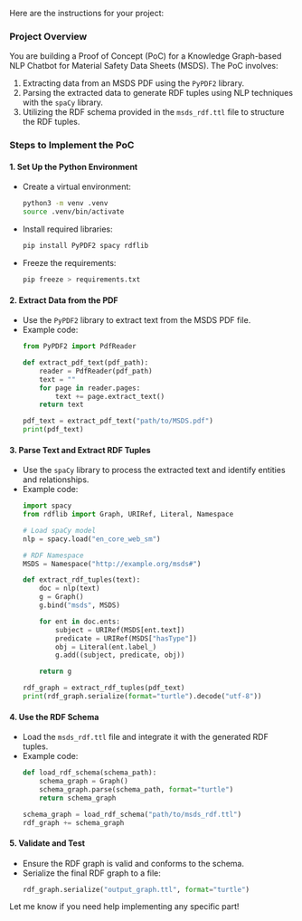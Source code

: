 Here are the instructions for your project:

### Project Overview
You are building a Proof of Concept (PoC) for a Knowledge Graph-based NLP Chatbot for Material Safety Data Sheets (MSDS). The PoC involves:
1. Extracting data from an MSDS PDF using the `PyPDF2` library.
2. Parsing the extracted data to generate RDF tuples using NLP techniques with the `spaCy` library.
3. Utilizing the RDF schema provided in the `msds_rdf.ttl` file to structure the RDF tuples.

### Steps to Implement the PoC

#### 1. Set Up the Python Environment
- Create a virtual environment:
  ```bash
  python3 -m venv .venv
  source .venv/bin/activate
  ```
- Install required libraries:
  ```bash
  pip install PyPDF2 spacy rdflib
  ```
- Freeze the requirements:
  ```bash
  pip freeze > requirements.txt
  ```

#### 2. Extract Data from the PDF
- Use the `PyPDF2` library to extract text from the MSDS PDF file.
- Example code:
  ```python
  from PyPDF2 import PdfReader

  def extract_pdf_text(pdf_path):
      reader = PdfReader(pdf_path)
      text = ""
      for page in reader.pages:
          text += page.extract_text()
      return text

  pdf_text = extract_pdf_text("path/to/MSDS.pdf")
  print(pdf_text)
  ```

#### 3. Parse Text and Extract RDF Tuples
- Use the `spaCy` library to process the extracted text and identify entities and relationships.
- Example code:
  ```python
  import spacy
  from rdflib import Graph, URIRef, Literal, Namespace

  # Load spaCy model
  nlp = spacy.load("en_core_web_sm")

  # RDF Namespace
  MSDS = Namespace("http://example.org/msds#")

  def extract_rdf_tuples(text):
      doc = nlp(text)
      g = Graph()
      g.bind("msds", MSDS)

      for ent in doc.ents:
          subject = URIRef(MSDS[ent.text])
          predicate = URIRef(MSDS["hasType"])
          obj = Literal(ent.label_)
          g.add((subject, predicate, obj))

      return g

  rdf_graph = extract_rdf_tuples(pdf_text)
  print(rdf_graph.serialize(format="turtle").decode("utf-8"))
  ```

#### 4. Use the RDF Schema
- Load the `msds_rdf.ttl` file and integrate it with the generated RDF tuples.
- Example code:
  ```python
  def load_rdf_schema(schema_path):
      schema_graph = Graph()
      schema_graph.parse(schema_path, format="turtle")
      return schema_graph

  schema_graph = load_rdf_schema("path/to/msds_rdf.ttl")
  rdf_graph += schema_graph
  ```

#### 5. Validate and Test
- Ensure the RDF graph is valid and conforms to the schema.
- Serialize the final RDF graph to a file:
  ```python
  rdf_graph.serialize("output_graph.ttl", format="turtle")
  ```

Let me know if you need help implementing any specific part!